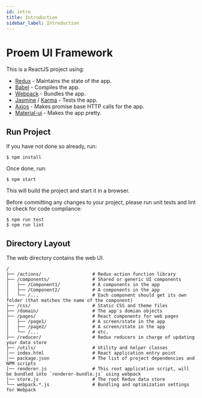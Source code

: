 ```yaml
---
id: intro
title: Introduction
sidebar_label: Introduction
---
```


Proem UI Framework
===========

This is a ReactJS project using:

* [Redux](http://redux.js.org/) - Maintains the state of the app.
* [Babel](https://babeljs.io/) - Compiles the app.
* [Webpack](https://webpack.github.io/) - Bundles the app. 
* [Jasmine](https://jasmine.github.io/) / [Karma](https://karma-runner.github.io) - Tests the app. 
* [Axios](https://github.com/mzabriskie/axios) - Makes promise base HTTP calls for the app. 
* [Material-ui](http://www.material-ui.com/) - Makes the app pretty.

Run Project
---------------
If you have not done so already, run:
```shell
$ npm install
```

Once done, run:
```
$ npm start
``` 

This will build the project and start it in a browser.

Before committing any changes to your project, please run unit tests and lint to check for code compliance:
```shell
$ npm run test
$ npm run lint
```

Directory Layout
---------------
The web directory contains the web UI.

```shell
/
├── /actions/                   # Redux action function library
├── /components/                # Shared or generic UI components
│   ├── /Component1/            # A components in the app
│   ├── /Component2/            # A components in the app
│   └── /...                    # Each component should get its own folder (that matches the name of the component)
├── /css/                       # Static CSS and theme files
├── /domain/                    # The app's domian objects
├── /pages/                     # React components for web pages
│   ├── /page1/                 # A screen/state in the app
│   ├── /page2/                 # A screen/state in the app
│   └── /...                    # etc.
├── /reducer/                   # Redux reducers in charge of updating your data store
├── /utils/                     # Utility and helper classes
│── index.html                  # React application entry point
│── package.json                # The list of project dependencies and NPM scripts
│── renderer.js                 # This root application script, will be bundled into `renderer-bundle.js` using webpack
│── store.js                    # The root Redux data store
└── webpack.*.js                # Bundling and optimization settings for Webpack
```
